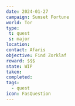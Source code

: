 ```yaml
---
date: 2024-01-27
campaign: Sunset Fortune
world: Tor
type:
 t: quest
 s: major
location: 
contact: Afaris
objective: Find Zorklaf
reward: $$$
state: WIP
taken: 
completed: 
tags:
  - quest
icon: FasQuestion
---
```

